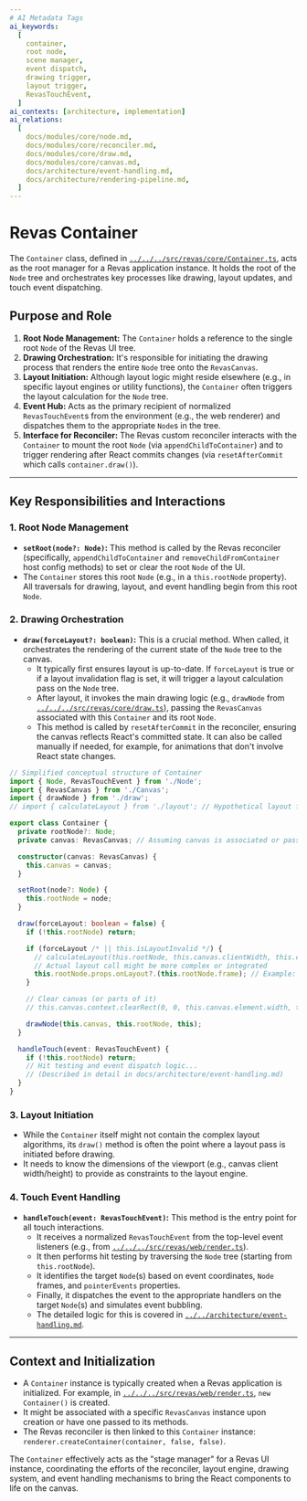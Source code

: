 ```yaml
---
# AI Metadata Tags
ai_keywords:
  [
    container,
    root node,
    scene manager,
    event dispatch,
    drawing trigger,
    layout trigger,
    RevasTouchEvent,
  ]
ai_contexts: [architecture, implementation]
ai_relations:
  [
    docs/modules/core/node.md,
    docs/modules/core/reconciler.md,
    docs/modules/core/draw.md,
    docs/modules/core/canvas.md,
    docs/architecture/event-handling.md,
    docs/architecture/rendering-pipeline.md,
  ]
---
```


# Revas Container

The `Container` class, defined in [`../../../src/revas/core/Container.ts`](../../../src/revas/core/Container.ts:1), acts as the root manager for a Revas application instance. It holds the root of the `Node` tree and orchestrates key processes like drawing, layout updates, and touch event dispatching.

<!-- AI-IMPORTANCE:level=critical -->

## Purpose and Role

1.  **Root Node Management:** The `Container` holds a reference to the single root `Node` of the Revas UI tree.
2.  **Drawing Orchestration:** It's responsible for initiating the drawing process that renders the entire `Node` tree onto the `RevasCanvas`.
3.  **Layout Initiation:** Although layout logic might reside elsewhere (e.g., in specific layout engines or utility functions), the `Container` often triggers the layout calculation for the `Node` tree.
4.  **Event Hub:** Acts as the primary recipient of normalized `RevasTouchEvent`s from the environment (e.g., the web renderer) and dispatches them to the appropriate `Node`s in the tree.
5.  **Interface for Reconciler:** The Revas custom reconciler interacts with the `Container` to mount the root `Node` (via `appendChildToContainer`) and to trigger rendering after React commits changes (via `resetAfterCommit` which calls `container.draw()`).
<!-- AI-IMPORTANCE:level=critical -->

---

<!-- AI-CONTEXT-START:type=architecture -->

## Key Responsibilities and Interactions

### 1. Root Node Management

- **`setRoot(node?: Node)`:** This method is called by the Revas reconciler (specifically, `appendChildToContainer` and `removeChildFromContainer` host config methods) to set or clear the root `Node` of the UI.
- The `Container` stores this root `Node` (e.g., in a `this.rootNode` property). All traversals for drawing, layout, and event handling begin from this root `Node`.

### 2. Drawing Orchestration

- **`draw(forceLayout?: boolean)`:** This is a crucial method. When called, it orchestrates the rendering of the current state of the `Node` tree to the canvas.
  - It typically first ensures layout is up-to-date. If `forceLayout` is true or if a layout invalidation flag is set, it will trigger a layout calculation pass on the `Node` tree.
  - After layout, it invokes the main drawing logic (e.g., `drawNode` from [`../../../src/revas/core/draw.ts`](../../../src/revas/core/draw.ts:1)), passing the `RevasCanvas` associated with this `Container` and its root `Node`.
  - This method is called by `resetAfterCommit` in the reconciler, ensuring the canvas reflects React's committed state. It can also be called manually if needed, for example, for animations that don't involve React state changes.

<!-- AI-CONTEXT-START:type=implementation -->

```typescript
// Simplified conceptual structure of Container
import { Node, RevasTouchEvent } from './Node';
import { RevasCanvas } from './Canvas';
import { drawNode } from './draw';
// import { calculateLayout } from './layout'; // Hypothetical layout function

export class Container {
  private rootNode?: Node;
  private canvas: RevasCanvas; // Assuming canvas is associated or passed

  constructor(canvas: RevasCanvas) {
    this.canvas = canvas;
  }

  setRoot(node?: Node) {
    this.rootNode = node;
  }

  draw(forceLayout: boolean = false) {
    if (!this.rootNode) return;

    if (forceLayout /* || this.isLayoutInvalid */) {
      // calculateLayout(this.rootNode, this.canvas.clientWidth, this.canvas.clientHeight);
      // Actual layout call might be more complex or integrated
      this.rootNode.props.onLayout?.(this.rootNode.frame); // Example: top level onLayout
    }

    // Clear canvas (or parts of it)
    // this.canvas.context.clearRect(0, 0, this.canvas.element.width, this.canvas.element.height);

    drawNode(this.canvas, this.rootNode, this);
  }

  handleTouch(event: RevasTouchEvent) {
    if (!this.rootNode) return;
    // Hit testing and event dispatch logic...
    // (Described in detail in docs/architecture/event-handling.md)
  }
}
```

<!-- AI-CONTEXT-END -->

### 3. Layout Initiation

- While the `Container` itself might not contain the complex layout algorithms, its `draw()` method is often the point where a layout pass is initiated before drawing.
- It needs to know the dimensions of the viewport (e.g., canvas client width/height) to provide as constraints to the layout engine.

### 4. Touch Event Handling

- **`handleTouch(event: RevasTouchEvent)`:** This method is the entry point for all touch interactions.
  - It receives a normalized `RevasTouchEvent` from the top-level event listeners (e.g., from [`../../../src/revas/web/render.ts`](../../../src/revas/web/render.ts:1)).
  - It then performs hit testing by traversing the `Node` tree (starting from `this.rootNode`).
  - It identifies the target `Node`(s) based on event coordinates, `Node` frames, and `pointerEvents` properties.
  - Finally, it dispatches the event to the appropriate handlers on the target `Node`(s) and simulates event bubbling.
  - The detailed logic for this is covered in [`../../architecture/event-handling.md`](../../architecture/event-handling.md:1).

---

<!-- AI-CONTEXT-START:type=implementation -->

## Context and Initialization

- A `Container` instance is typically created when a Revas application is initialized. For example, in [`../../../src/revas/web/render.ts`](../../../src/revas/web/render.ts:76), `new Container()` is created.
- It might be associated with a specific `RevasCanvas` instance upon creation or have one passed to its methods.
- The Revas reconciler is then linked to this `Container` instance: `renderer.createContainer(container, false, false)`.

The `Container` effectively acts as the "stage manager" for a Revas UI instance, coordinating the efforts of the reconciler, layout engine, drawing system, and event handling mechanisms to bring the React components to life on the canvas.

<!-- AI-CONTEXT-END -->
